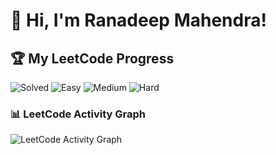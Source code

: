 # 👋 Hi, I'm Ranadeep Mahendra!

## 🏆 My LeetCode Progress

![Solved](https://img.shields.io/badge/Solved-73/3691-blue?cache=1758765267) ![Easy](https://img.shields.io/badge/Easy-41/901-brightgreen?cache=1758765267) ![Medium](https://img.shields.io/badge/Medium-31/1920-orange?cache=1758765267) ![Hard](https://img.shields.io/badge/Hard-1/870-red?cache=1758765267)

### 📊 LeetCode Activity Graph

![LeetCode Activity Graph](https://leetcard.jacoblin.cool/ranadeep_mahendra2426?theme=dark&font=Karma&ext=heatmap&cache=1758765267)

